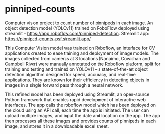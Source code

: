 # pinniped-counts
Computer vision project to count number of pinnipeds in each image. An object detection model (YOLOv11) trained on RoboFlow deployed using streamlit - https://app.roboflow.com/pinniped-detection. 
Streamlit app: https://pinniped-counts-psf.streamlit.app/

This Computer Vision model was trained on Roboflow, an interface for CV applications created to ease training and deployment of image models. The images collected from cameras at 3 locations (Nanaimo, Cowichan and Campbell River) were manually annotated on the Roboflow platform, split for training and testing and trained on YOLOv11 – a state-of-the-art object detection algorithm designed for speed, accuracy, and real-time applications. They are known for their efficiency in detecting objects in images in a single forward pass through a neural network.

This refined model has been deployed using Streamlit, an open-source Python framework that enables rapid development of interactive web interfaces. The app calls the roboflow model which has been deployed on the cloud using an API call, each time the app is initiated. The user can upload multiple images, and input the date and location on the app. The app then processes all these images and provides counts of pinnipeds in each image, and stores it in a downloadable excel sheet. 

